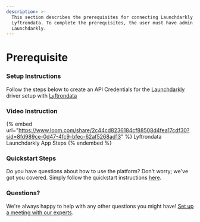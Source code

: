 ```yaml
---
description: >-
  This section describes the prerequisites for connecting Launchdarkly to
  Lyftrondata. To complete the prerequisites, the user must have admin access to
  Launchdarkly.
---
```


# Prerequisite

<mark style="color:blue;"></mark>

### Setup Instructions

Follow the steps below to create an API Credentials for the [Launchdarkly](https://www.lyftrondata.com/integration/sales-analytics/launch-darkly/) driver setup with [Lyftrondata](https://www.lyftrondata.com)

### Video Instruction

{% embed url="https://www.loom.com/share/2c44cd8236184cf88508d4fea17cdf30?sid=8fd989ce-0d47-4fc9-bfec-62af5268ad13" %}
Lyftrondata Launchdarkly App Steps
{% endembed %}

### Quickstart Steps

Do you have questions about how to use the platform? Don't worry; we've got you covered. Simply follow the quickstart instructions [here](README.md).

### Questions? <a href="#questions" id="questions"></a>

We're always happy to help with any other questions you might have! [Set up a meeting with our experts](https://www.lyftrondata.com/book-a-meeting/).

